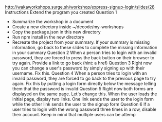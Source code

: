 http://wakaworkshops.surge.sh/workshop/express-signup-login/slides/28
Instructions
Extend the program you created
Question 1

- Summarize the workshop in a document
- Create a new directory inside ~/decode/my-workshops
- Copy the package.json in this new directory
- Run npm install in the new directory
- Recreate the project from your summary. If your summary is missing information, go back to these slides to complete the missing information in your summary
  Question 2
  When a person tries to login with an invalid password, they are forced to press the back button on their browser to try again. Provide a link to go back (hint: a href)
  Question 3
  Right now you can change a user's password by simply signing up with their username. Fix this.
  Question 4
  When a person tries to login with an invalid password, they are forced to go back to the previous page to try again. Fix this by putting a login form directly below the message telling them that the password is invalid
  Question 5
  Right now both forms are displayed on the same page. Let's change this. When the user loads the initial page, display two links. One link sends the user to the login form while the other link sends the user to the signup form
  Question 6
  If a user tries to login with the wrong password three times in a row, disable their account. Keep in mind that multiple users can be attemp
